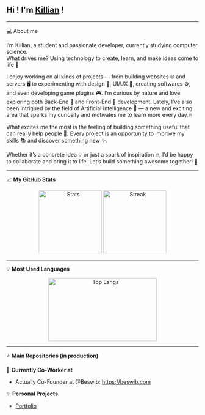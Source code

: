 ## Hi ! I'm <a href="https://portfolio.syntaxlab.fr">Killian</a> !

---
💻 About me  

I’m Killian, a student and passionate developer, currently studying computer science.  
What drives me? Using technology to create, learn, and make ideas come to life 🚀  

I enjoy working on all kinds of projects — from building websites 🌐 and servers 🖥️ to experimenting with design 🎨, UI/UX 📱, creating softwares ⚙️, and even developing game plugins 🎮. I’m curious by nature and love exploring both Back-End 🔧 and Front-End 🌟 development. Lately, I’ve also been intrigued by the field of Artificial Intelligence 🤖 — a new and exciting area that sparks my curiosity and motivates me to learn more every day.🔥

What excites me the most is the feeling of building something useful that can really help people 🤝. Every project is an opportunity to improve my skills 📚 and discover something new ✨.  

Whether it’s a concrete idea 💡 or just a spark of inspiration 🔥, I’d be happy to collaborate and bring it to life. Let’s build something awesome together! 🚀

---
📈 **My GitHub Stats**

<p align="center">
  <img src="https://github-readme-stats.vercel.app/api?username=KillianGascon&theme=blue-green&show_icons=true&hide_border=false&count_private=true" alt="Stats" height="165"/>
  <img src="https://github-readme-streak-stats.herokuapp.com/?user=KillianGascon&theme=blue-green&hide_border=false" alt="Streak" height="165"/>
</p>


---
💡 **Most Used Languages**
<p align="center">
  <img src="https://github-readme-stats.vercel.app/api/top-langs/?username=KillianGascon&theme=blue-green&show_icons=true&hide_border=false&layout=compact" alt="Top Langs" height="165" width="75%"/>
</p>

---
⭐ **Main Repositories (in production)**

👥 **Currently Co-Worker at**  
- Actually Co-Founder at @Beswib: <a href="https://beswib.com">https://beswib.com</a>

✨ **Personal Projects**  
- [Portfolio](https://portfolio.syntaxlab.fr)
